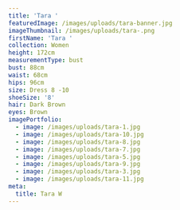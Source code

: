 ```yaml
---
title: 'Tara '
featuredImage: /images/uploads/tara-banner.jpg
imageThumbnail: /images/uploads/tara-.png
firstName: 'Tara '
collection: Women
height: 172cm
measurementType: bust
bust: 88cm
waist: 68cm
hips: 96cm
size: Dress 8 -10
shoeSize: '8'
hair: Dark Brown
eyes: Brown
imagePortfolio:
  - image: /images/uploads/tara-1.jpg
  - image: /images/uploads/tara-10.jpg
  - image: /images/uploads/tara-8.jpg
  - image: /images/uploads/tara-7.jpg
  - image: /images/uploads/tara-5.jpg
  - image: /images/uploads/tara-9.jpg
  - image: /images/uploads/tara-3.jpg
  - image: /images/uploads/tara-11.jpg
meta:
  title: Tara W
---
```


